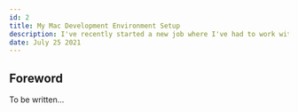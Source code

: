```yaml
---
id: 2
title: My Mac Development Environment Setup
description: I've recently started a new job where I've had to work with a Macbook for the first time in my life.
date: July 25 2021
---
```


## Foreword

To be written...

<!--- MARKDOWN LINKS -->

[example]: https://www.example.com
